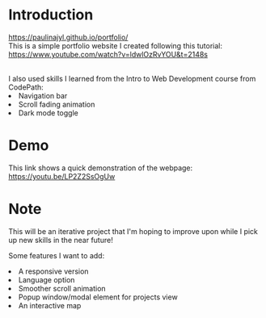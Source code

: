 # Introduction
https://paulinajyl.github.io/portfolio/ <br>
This is a simple portfolio website I created following this tutorial: <br>
https://www.youtube.com/watch?v=ldwlOzRvYOU&t=2148s

<br>
I also used skills I learned from the Intro to Web Development course from CodePath:
<li>Navigation bar</li>
<li>Scroll fading animation</li>
<li>Dark mode toggle</li>

# Demo
This link shows a quick demonstration of the webpage: <br>
https://youtu.be/LP2Z2SsOgUw

# Note
This will be an iterative project that I'm hoping to improve upon while I pick up new skills in the near future!

Some features I want to add:
<li>A responsive version</li>
<li>Language option</li>
<li>Smoother scroll animation</li>
<li>Popup window/modal element for projects view</li>
<li>An interactive map</li>
